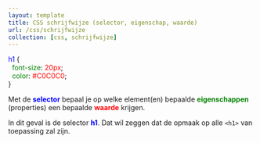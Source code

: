 ```yaml
---
layout: template
title: CSS schrijfwijze (selector, eigenschap, waarde)
url: /css/schrijfwijze
collection: [css, schrijfwijze]
---
```

<div class="gray-code">
    <font color="blue">h1</font> {<br>
    &nbsp;&nbsp;<font color="green">font-size</font>: <font color="red">20px</font>;<br>
    &nbsp;&nbsp;<font color="green">color</font>: <font color="red">#C0C0C0</font>;<br>}
</div>

Met de <strong style="color: blue">selector</strong> bepaal je op welke element(en) bepaalde <strong style="color: green">eigenschappen</strong> (properties) een bepaalde <strong style="color: red">waarde</strong> krijgen.

In dit geval is de selector <strong style="color: blue">h1</strong>. Dat wil zeggen dat de opmaak op alle <code>&lt;h1&gt;</code> van toepassing zal zijn.